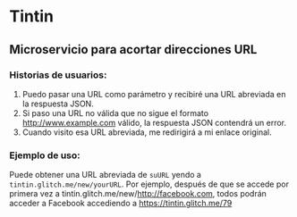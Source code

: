 # Tintin
## Microservicio para acortar direcciones URL

### Historias de usuarios:
1. Puedo pasar una URL como parámetro y recibiré una URL abreviada en la respuesta JSON.
2. Si paso una URL no válida que no sigue el formato http://www.example.com válido, la respuesta JSON contendrá un error.
3. Cuando visito esa URL abreviada, me redirigirá a mi enlace original.

### Ejemplo de uso:
Puede obtener una URL abreviada de `suURL` yendo a `tintin.glitch.me/new/yourURL`.
Por ejemplo, después de que se accede por primera vez a tintin.glitch.me/new/http://facebook.com, todos podrán acceder a Facebook accediendo a https://tintin.glitch.me/79
